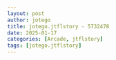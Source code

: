 ```yaml
---
layout: post
author: jotego
title: jotego.jtflstory - 5732478
date: 2025-01-17
categories: [Arcade, jtflstory]
tags: [jotego.jtflstory]
---
```


